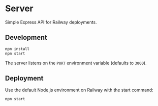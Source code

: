 # Server

Simple Express API for Railway deployments.

## Development

```bash
npm install
npm start
```

The server listens on the `PORT` environment variable (defaults to `3000`).

## Deployment

Use the default Node.js environment on Railway with the start command:

```
npm start
```
